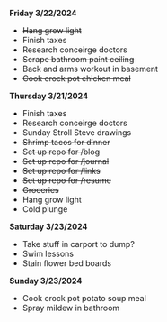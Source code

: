 **Friday 3/22/2024**
* ~~Hang grow light~~
* Finish taxes
* Research conceirge doctors
* ~~Scrape bathroom paint ceiling~~
* Back and arms workout in basement
* ~~Cook crock pot chicken meal~~

**Thursday 3/21/2024**

* Finish taxes
* Research conceirge doctors
* Sunday Stroll Steve drawings
* ~~Shrimp tacos for dinner~~
* ~~Set up repo for /blog~~
* ~~Set up repo for /journal~~
* ~~Set up repo for /links~~
* ~~Set up repo for /resume~~
* ~~Groceries~~
* Hang grow light
* Cold plunge

**Saturday 3/23/2024**
* Take stuff in carport to dump?
* Swim lessons
* Stain flower bed boards

**Sunday 3/23/2024**

* Cook crock pot potato soup meal
* Spray mildew in bathroom
